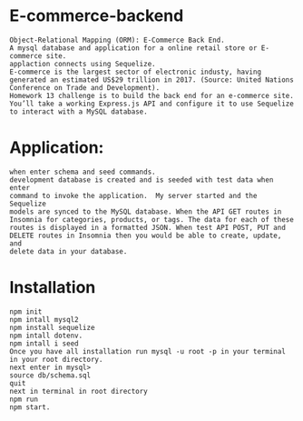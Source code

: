 # E-commerce-backend

    Object-Relational Mapping (ORM): E-Commerce Back End.
    A mysql database and application for a online retail store or E-commerce site.
    applaction connects using Sequelize.
    E-commerce is the largest sector of electronic industy, having generated an estimated US$29 trillion in 2017. (Source: United Nations Conference on Trade and Development).
    Homework 13 challenge is to build the back end for an e-commerce site. You’ll take a working Express.js API and configure it to use Sequelize to interact with a MySQL database.

# Application:

    when enter schema and seed commands.
    development database is created and is seeded with test data when enter
    command to invoke the application.  My server started and the Sequelize
    models are synced to the MySQL database. When the API GET routes in
    Insomnia for categories, products, or tags. The data for each of these
    routes is displayed in a formatted JSON. When test API POST, PUT and
    DELETE routes in Insomnia then you would be able to create, update, and
    delete data in your database.

# Installation

    npm init
    npm intall mysql2
    npm install sequelize
    npm intall dotenv.
    npm intall i seed
    Once you have all installation run mysql -u root -p in your terminal in your root directory.
    next enter in mysql>
    source db/schema.sql
    quit
    next in terminal in root directory
    npm run
    npm start.
